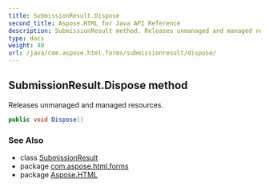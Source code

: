 ```yaml
---
title: SubmissionResult.Dispose
second_title: Aspose.HTML for Java API Reference
description: SubmissionResult method. Releases unmanaged and managed resources
type: docs
weight: 40
url: /java/com.aspose.html.forms/submissionresult/dispose/
---
```

## SubmissionResult.Dispose method

Releases unmanaged and managed resources.

```java
public void Dispose()
```

### See Also

* class [SubmissionResult](../)
* package [com.aspose.html.forms](../../submissionresult/)
* package [Aspose.HTML](../../../)

